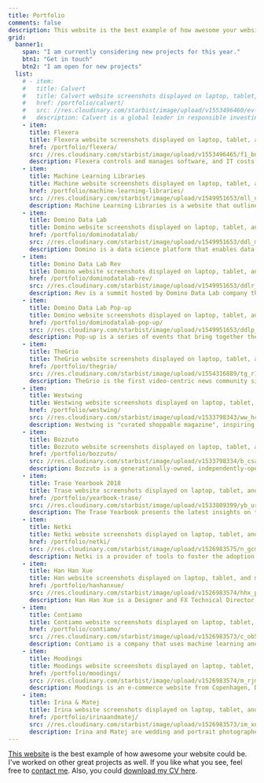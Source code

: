 ```yaml
---
title: Portfolio
comments: false
description: This website is the best example of how awesome your website could be. I've worked on other great projects as well. If you like what you see, feel free to contact me.
grid:
  banner1:
    span: "I am currently considering new projects for this year."
    btn1: "Get in touch"
    btn2: "I am open for new projects"
  list:
    # - item:
    #   title: Calvert
    #   title: Calvert website screenshots displayed on laptop, tablet, and mobile device.
    #   href: /portfolio/calvert/
    #   src: //res.cloudinary.com/starbist/image/upload/v1553496460/ev-c_vgm0ws.png
    #   description: Calvert is a global leader in responsible investing for analyzing company performance on everything from finances to environmental policy to diversity.
    - item:
      title: Flexera
      title: Flexera website screenshots displayed on laptop, tablet, and mobile device.
      href: /portfolio/flexera/
      src: //res.cloudinary.com/starbist/image/upload/v1553496465/f1_bn1woc.png
      description: Flexera controls and manages software, and IT costs, to grow and protect your business.
    - item:
      title: Machine Learning Libraries
      title: Machine website screenshots displayed on laptop, tablet, and mobile device. Learning Libraries
      href: /portfolio/machine-learning-libraries/
      src: //res.cloudinary.com/starbist/image/upload/v1549951653/mll_uzqdan.png
      description: Machine Learning Libraries is a website that outlines the most popular machine learning libraries for R and Python.
    - item:
      title: Domino Data Lab
      title: Domino website screenshots displayed on laptop, tablet, and mobile device. Data Lab
      href: /portfolio/dominodatalab/
      src: //res.cloudinary.com/starbist/image/upload/v1549951653/ddl_mypfrt.png
      description: Domino is a data science platform that enables data science teams to rapidly develop and deploy models that drive breakthrough innovation and competitive advantage.
    - item:
      title: Domino Data Lab Rev
      title: Domino website screenshots displayed on laptop, tablet, and mobile device. Data Lab Rev
      href: /portfolio/dominodatalab-rev/
      src: //res.cloudinary.com/starbist/image/upload/v1549951653/ddlr_rpy3cx.png
      description: Rev is a summit hosted by Domino Data Lab company that gathers data science leaders in one place.
    - item:
      title: Domino Data Lab Pop-up
      title: Domino website screenshots displayed on laptop, tablet, and mobile device. Data Lab Pop-up
      href: /portfolio/dominodatalab-pop-up/
      src: //res.cloudinary.com/starbist/image/upload/v1549951653/ddlp_mjllzg.png
      description: Pop-up is a series of events that bring together the data science leaders of today and tomorrow who are passionate about asking the right questions, identifying problems worth solving, and connecting the dots between quantitative research and business value.
    - item:
      title: TheGrio
      title: TheGrio website screenshots displayed on laptop, tablet, and mobile device.
      href: /portfolio/thegrio/
      src: //res.cloudinary.com/starbist/image/upload/v1554316889/tg_r1peey.png
      description: TheGrio is the first video-centric news community site devoted to providing African-Americans with stories and perspectives that appeal to them but are underrepresented in existing national news outlets.
    - item:
      title: Westwing
      title: Westwing website screenshots displayed on laptop, tablet, and mobile device.
      href: /portfolio/westwing/
      src: //res.cloudinary.com/starbist/image/upload/v1533798343/ww_hceizq.png
      description: Westwing is "curated shoppable magazine", inspiring customers every day with the newest trends, themes, stories, brands and products from the world of Home & Living.
    - item:
      title: Bozzuto
      title: Bozzuto website screenshots displayed on laptop, tablet, and mobile device.
      href: /portfolio/bozzuto/
      src: //res.cloudinary.com/starbist/image/upload/v1533798334/b_csao4p.png
      description: Bozzuto is a generationally-owned, independently-operated family business, and a diversified real estate company celebrated for developments, construction, property management and homebuilding.
    - item:
      title: Trase Yearbook 2018
      title: Trase website screenshots displayed on laptop, tablet, and mobile device. Yearbook 2018
      href: /portfolio/yearbook-trase/
      src: //res.cloudinary.com/starbist/image/upload/v1533809399/yb_urvwkg.png
      description: The Trase Yearbook presents the latest insights on the sustainability of global agricultural commodity supply chains associated with tropical deforestation.
    - item:
      title: Netki
      title: Netki website screenshots displayed on laptop, tablet, and mobile device.
      href: /portfolio/netki/
      src: //res.cloudinary.com/starbist/image/upload/v1526983575/n_gcmcap.png
      description: Netki is a provider of tools to foster the adoption of blockchain technology from Los Angeles, United States.
    - item:
      title: Han Han Xue
      title: Han website screenshots displayed on laptop, tablet, and mobile device. Han Xue
      href: /portfolio/hanhanxue/
      src: //res.cloudinary.com/starbist/image/upload/v1526983574/hhx_p45br6.png
      description: Han Han Xue is a Designer and FX Technical Director from Montreal, Canada.
    - item:
      title: Contiamo
      title: Contiamo website screenshots displayed on laptop, tablet, and mobile device.
      href: /portfolio/contiamo/
      src: //res.cloudinary.com/starbist/image/upload/v1526983573/c_ob598q.png
      description: Contiamo is a company that uses machine learning and AI to drive better decision making and process optimization.
    - item:
      title: Moodings
      title: Moodings website screenshots displayed on laptop, tablet, and mobile device.
      href: /portfolio/moodings/
      src: //res.cloudinary.com/starbist/image/upload/v1526983574/m_rjmzz2.png
      description: Moodings is an e-commerce website from Copenhagen, Denmark. By curating upcoming and established design and art, they help designers and artists compete on the market.
    - item:
      title: Irina & Matej
      title: Irina website screenshots displayed on laptop, tablet, and mobile device. & Matej
      href: /portfolio/irinaandmatej/
      src: //res.cloudinary.com/starbist/image/upload/v1526983573/im_xnyy09.png
      description: Irina and Matej are wedding and portrait photographers based in Croatia and traveling the world.
---
```


[This website](/how/) is the best example of how awesome your website could be. I've worked on other great projects as well. If you like what you see, feel free to [contact me](/about-me/). Also, you could [download my CV here](/portfolio/silvestar-bistrovic-cv.pdf).
